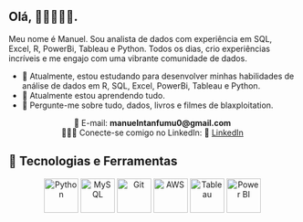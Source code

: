 ## Olá, 👋🏾👩🏾‍💻.

Meu nome é Manuel. Sou analista de dados com experiência em SQL, Excel, R, PowerBi, Tableau e Python. Todos os dias, crio experiências incríveis e me engajo com uma vibrante comunidade de dados.

* 🔭 Atualmente, estou estudando para desenvolver minhas habilidades de análise de dados em R, SQL, Excel, PowerBi, Tableau e Python.
* 🌱 Atualmente estou aprendendo tudo.
* 💬 Pergunte-me sobre tudo, dados, livros e filmes de blaxploitation.

<p align="center">
  📧 E-mail: <strong>manuelntanfumu0@gmail.com</strong> <br>
👩🏾‍💻 Conecte-se comigo no LinkedIn:  💼 <a href="https://www.linkedin.com/in/manuel-filipe-ntanfumu-384612292" target="_blank">LinkedIn</a>
</p>
 

## 🚀 Tecnologias e Ferramentas 

<p align="center">
  <img src="https://cdn.jsdelivr.net/gh/devicons/devicon/icons/python/python-original-wordmark.svg" height="60" alt="Python" />
  <img src="https://cdn.jsdelivr.net/gh/devicons/devicon/icons/mysql/mysql-original-wordmark.svg" height="60" alt="MySQL" />
  <img src="https://cdn.jsdelivr.net/gh/devicons/devicon/icons/git/git-original-wordmark.svg" height="60" alt="Git" />
  <img src="https://cdn.jsdelivr.net/gh/devicons/devicon/icons/amazonwebservices/amazonwebservices-original-wordmark.svg" height="60" alt="AWS" />
  <img src="https://upload.wikimedia.org/wikipedia/commons/4/4b/Tableau_Logo.png" height="60" alt="Tableau" />
  <img src="https://img.icons8.com/color/96/000000/power-bi.png" height="60" alt="Power BI" />
</p>


